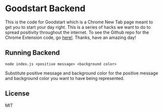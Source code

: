 # Goodstart Backend
This is the code for Goodstart which is a Chrome New Tab page meant to get you to start your day right. This is a series of hacks we want to do to spread positivity throughout the internet. To see the Github repo for the Chrome Extension code, go [here!](https://github.com/goonism/goodstart). Thanks, have an amazing day!

## Running Backend
`node index.js <positive message> <background color>`

Substitute positive message and background color for the positive message and background color you want to have being represented.

## License
MIT
